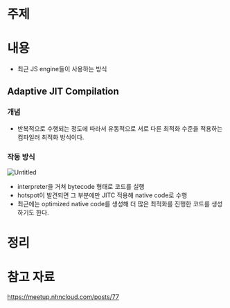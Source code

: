 # 주제

# 내용

- 최근 JS engine들이 사용하는 방식

## Adaptive JIT Compilation

### 개념

- 반복적으로 수행되는 정도에 따라서 유동적으로 서로 다른 최적화 수준을 적용하는 컴파일러 최적화 방식이다.

### 작동 방식

![Untitled](https://prod-files-secure.s3.us-west-2.amazonaws.com/ce5444ce-afe1-467c-b8f0-28aa4fd0604a/a327b503-7487-48ef-b227-ed823fb85b44/Untitled.png)

- interpreter을 거쳐 bytecode 형태로 코드를 실행
- hotspot이 발견되면 그 부분에만 JITC 적용해 native code로 수행
- 최근에는 optimized native code를 생성해 더 많은 최적화를 진행한 코드를 생성하기도 한다.

# 정리

# 참고 자료

https://meetup.nhncloud.com/posts/77
